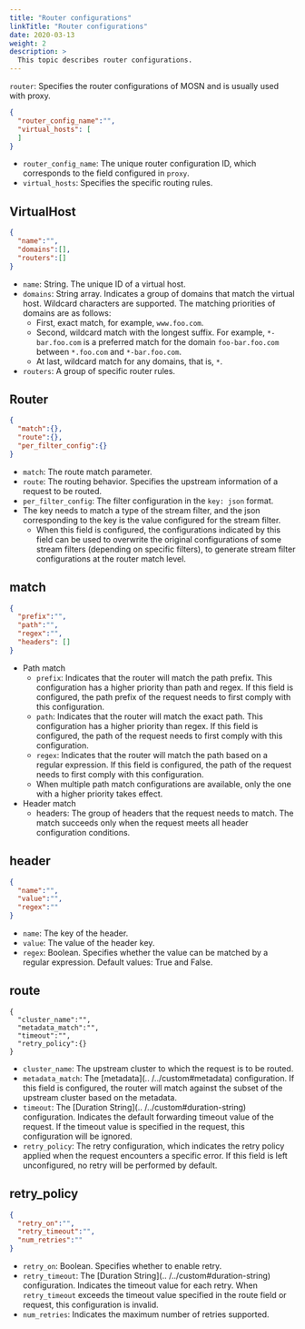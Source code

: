 ```yaml
---
title: "Router configurations"
linkTitle: "Router configurations"
date: 2020-03-13
weight: 2
description: >
  This topic describes router configurations.
---
```


`router`: Specifies the router configurations of MOSN and is usually used with proxy.

```json
{
  "router_config_name":"",
  "virtual_hosts": [
  ]
}
```

- `router_config_name`: The unique router configuration ID, which corresponds to the field configured in `proxy`.
- `virtual_hosts`: Specifies the specific routing rules.

## VirtualHost

```json
{
  "name":"",
  "domains":[],
  "routers":[]
}
```

- `name`: String. The unique ID of a virtual host.
- `domains`: String array. Indicates a group of domains that match the virtual host. Wildcard characters are supported. The matching priorities of domains are as follows:
   - First, exact match, for example, `www.foo.com`.
   - Second, wildcard match with the longest suffix. For example, `*-bar.foo.com` is a preferred match for the domain `foo-bar.foo.com` between `*.foo.com` and `*-bar.foo.com`.
   - At last, wildcard match for any domains, that is, `*`.
- `routers`: A group of specific router rules.

## Router

```json
{
  "match":{},
  "route":{},
  "per_filter_config":{}
}
```

- `match`: The route match parameter.
- `route`: The routing behavior. Specifies the upstream information of a request to be routed.
- `per_filter_config`: The filter configuration in the `key: json` format.
- The key needs to match a type of the stream filter, and the json corresponding to the key is the value configured for the stream filter.
   - When this field is configured, the configurations indicated by this field can be used to overwrite the original configurations of some stream filters (depending on specific filters), to generate stream filter configurations at the router match level.

## match

```json
{
  "prefix":"",
  "path":"",
  "regex":"",
  "headers": []
}
```

- Path match
   - `prefix`: Indicates that the router will match the path prefix. This configuration has a higher priority than path and regex. If this field is configured, the path prefix of the request needs to first comply with this configuration.
   - `path`: Indicates that the router will match the exact path. This configuration has a higher priority than regex. If this field is configured, the path of the request needs to first comply with this configuration.
   - `regex`: Indicates that the router will match the path based on a regular expression. If this field is configured, the path of the request needs to first comply with this configuration.
   - When multiple path match configurations are available, only the one with a higher priority takes effect.
- Header match
   - headers: The group of headers that the request needs to match. The match succeeds only when the request meets all header configuration conditions.

## header

```json
{
  "name":"",
  "value":"",
  "regex":""
}
```

- `name`: The key of the header.
- `value`: The value of the header key.
- `regex`: Boolean. Specifies whether the value can be matched by a regular expression. Default values: True and False.

## route

```
{
  "cluster_name":"",
  "metadata_match":"",
  "timeout":"",
  "retry_policy":{}
}
```

- `cluster_name`: The upstream cluster to which the request is to be routed.
- `metadata_match`: The [metadata](.. /../custom#metadata) configuration. If this field is configured, the router will match against the subset of the upstream cluster based on the metadata.
- `timeout`: The [Duration String](.. /../custom#duration-string) configuration. Indicates the default forwarding timeout value of the request. If the timeout value is specified in the request, this configuration will be ignored.
- `retry_policy`: The retry configuration, which indicates the retry policy applied when the request encounters a specific error. If this field is left unconfigured, no retry will be performed by default.

## retry_policy

```json
{
  "retry_on":"",
  "retry_timeout":"",
  "num_retries":""
}
```

- `retry_on`: Boolean. Specifies whether to enable retry.
- `retry_timeout`: The [Duration String](.. /../custom#duration-string) configuration. Indicates the timeout value for each retry. When `retry_timeout` exceeds the timeout value specified in the route field or request, this configuration is invalid.
- `num_retries`: Indicates the maximum number of retries supported.

